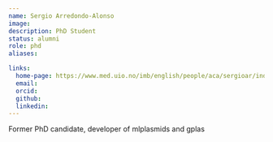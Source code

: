 ```yaml
---
name: Sergio Arredondo-Alonso
image: 
description: PhD Student
status: alumni
role: phd
aliases:

links:
  home-page: https://www.med.uio.no/imb/english/people/aca/sergioar/index.html
  email: 
  orcid: 
  github:
  linkedin: 
---
```


Former PhD candidate, developer of mlplasmids and gplas
